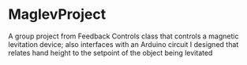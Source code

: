 MaglevProject
=============

A group project from Feedback Controls class that controls a magnetic levitation device; also interfaces with an Arduino circuit I designed that relates hand height to the setpoint of the object being levitated
